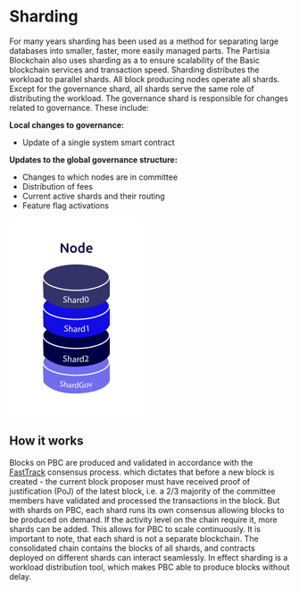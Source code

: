 # Sharding

For many years sharding has been used as a method for separating large databases into smaller, faster, more easily managed parts. The Partisia Blockchain also uses sharding as a to ensure scalability of the Basic blockchain
services and transaction speed. Sharding distributes the workload to parallel shards. All block producing nodes operate all shards.
Except for the governance shard, all shards serve the same role of distributing the workload. The governance shard is responsible for changes related to governance. These include:

**Local changes to governance:**

- Update of a single system smart contract

**Updates to the global governance structure:**

- Changes to which nodes are in committee
- Distribution of fees
- Current active shards and their routing
- Feature flag activations

![Sharding](Sharding.png)

## How it works

Blocks on PBC are produced and validated in accordance with the [FastTrack](/docs/pbc-fundamentals/consensus.md) consensus process. which dictates that before a new block is created - the current block proposer must have received proof of justification (PoJ) of the latest block, i.e. a 2/3 majority of the committee members have validated and processed the transactions in the block.
But with shards on PBC, each shard runs its own consensus allowing blocks to be produced on demand. If the activity level on the chain require it, more shards can be added. This allows for PBC to scale continuously.
It is important to note, that each shard is not a separate blockchain. The consolidated chain contains the blocks of all shards, and contracts deployed on different shards can interact seamlessly. In effect sharding is a workload distribution tool, which makes PBC able to produce blocks without delay.
